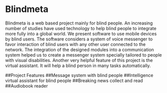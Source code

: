 # Blindmeta
Blindmeta is a web based project mainly for blind people. An increasing number of studies have used technology to help blind people to integrate more fully into a global world. We present software to use mobile devices by blind users. The software considers a system of voice messenger to favor interaction of blind users with any other user connected to the network. The integration of the designed modules into a communication system helped us to create a messenger system specially tailored to people with visual disabilities. Another very helpful feature of this project is the virtual assistant. It will help a blind person in many tasks automatically.

##Project Features
##Message system with blind people
##Intelligence virtual assistant for blind people
##Breaking news collect and read
##Audiobook reader
